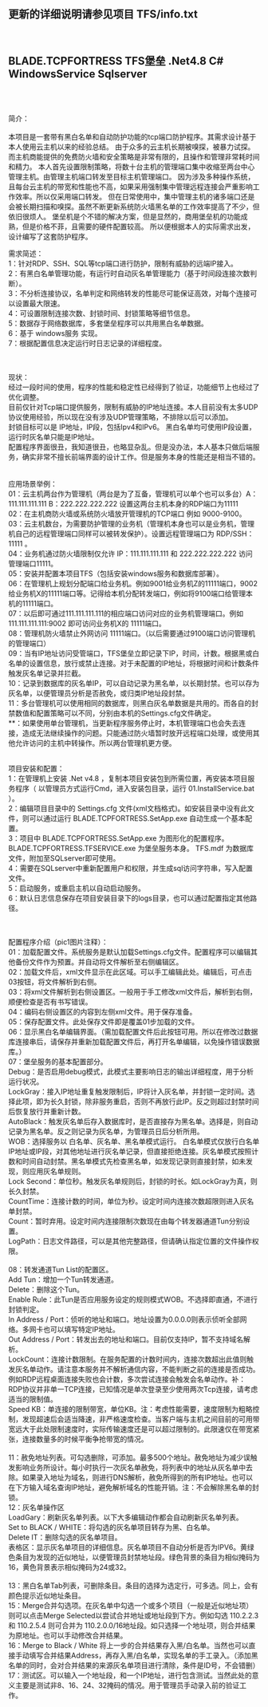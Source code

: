 <H2>更新的详细说明请参见项目 <b>TFS/info.txt</b></H2>
<br/>

<H2>BLADE.TCPFORTRESS   TFS堡垒  .Net4.8 C#  WindowsService Sqlserver</H2>
<br/><br/>

简介：
<br/><br/>
本项目是一套带有黑白名单和自动防护功能的tcp端口防护程序。其需求设计基于本人使用云主机以来的经验总结。
由于众多的云主机长期被嗅探，被暴力试探。而主机商能提供的免费防火墙和安全策略是非常有限的，且操作和管理非常耗时间和精力。
本人首先设置限制策略，将数十台主机的管理端口集中收缩至两台中心管理主机。由管理主机端口转发至目标主机管理端口。
因为涉及多种操作系统，且每台云主机的带宽和性能也不高，如果采用强制集中管理远程连接会严重影响工作效率。所以仅采用端口转发。
但在日常使用中，集中管理主机的诸多端口还是会被长期扫描和嗅探。虽然不断更新系统防火墙黑名单的工作效率提高了不少，但依旧很烦人。
堡垒机是个不错的解决方案，但是显然的，商用堡垒机的功能成熟，但是价格不菲，且需要的硬件配置较高。
所以便根据本人的实际需求出发，设计编写了这套防护程序。

需求简述：<br/>
    1：针对RDP、SSH、SQL等tcp端口进行防护，限制有威胁的远端IP接入。<br/>
    2：有黑白名单管理功能，有运行时自动灰名单管理能力（基于时间段连接次数判断）。<br/>
    3：不分析连接协议，名单判定和网络转发的性能尽可能保证高效，对每个连接可以设置最大限速。<br/>
    4：可设置限制连接次数、封锁时间、封锁策略等细节信息。<br/>
    5：数据存于网络数据库，多套堡垒程序可以共用黑白名单数据。<br/>
    6：基于 windows服务 实现。<br/>
    7：根据配置信息决定运行时日志记录的详细程度。<br/>
<br/><br/>

现状：<br/>
    经过一段时间的使用，程序的性能和稳定性已经得到了验证，功能细节上也经过了优化调整。<br/>
    目前仅针对Tcp端口提供服务，限制有威胁的IP地址连接。本人目前没有太多UDP协议使用经验，所以现在没有涉及UDP管理策略，不排除以后可以添加。<br/>
    封锁目标可以是 IP地址，IP段，包括Ipv4和IPv6。 黑白名单均可使用IP段设置，运行时灰名单只能是IP地址。<br/>
    配置程序界面很丑，我知道很丑，也略显杂乱。但是没办法，本人基本只做后端服务，确实非常不擅长前端界面的设计工作。但是服务本身的性能还是相当不错的。<br/>
<br/><br/>
应用场景举例：<br/>
    01：云主机两台作为管理机（两台是为了互备，管理机可以单个也可以多台）A：111.111.111.111  B：222.222.222.222  设置这两台主机本身的RDP端口为11111 <br/>
    02：在主机商防火墙或系统防火墙放开管理机的TCP端口 例如 9000-9100。<br/>
    03：云主机数台，为需要防护管理的业务机（管理机本身也可以是业务机，管理机自己的远程管理端口同样可以被转发保护）。设置远程管理端口为 RDP/SSH：11111 。 <br/>
    04：业务机通过防火墙限制仅允许 IP：111.111.111.111 和 222.222.222.222 访问 管理端口11111。<br/>
    05：安装并配置本项目TFS（包括安装windows服务和数据库部署）。<br/>
    06：在管理机上规划分配端口给业务机。例如9001给业务机Z的11111端口，9002给业务机X的11111端口等。记得给本机分配转发端口，例如将9100端口给管理本机的11111端口。<br/>
    07：以后即可通过111.111.111.111的相应端口访问对应的业务机管理端口。例如 111.111.111.111:9002 即可访问业务机X的 11111端口。<br/>
    08：管理机防火墙禁止外网访问 11111端口。（以后需要通过9100端口访问管理机的管理端口）<br/>
    09：当有IP地址访问受管端口，TFS堡垒立即记录下IP，时间，计数。根据黑或白名单的设置信息，放行或禁止连接。对于未配置的IP地址，将根据时间和计数条件触发灰名单记录并拦截。<br/>
    10：记录到数据库的灰名单IP，可以自动记录为黑名单，以长期封禁。也可以存为灰名单，以便管理员分析是否赦免，或归类IP地址段封禁。<br/>
    11：多台管理机可以使用相同的数据库，则黑白灰名单数据是共用的。而各自的封禁数值和配置策略可以不同，分别由本机的Settings.cfg文件确定。<br/>
    **：如果使用单台管理机，当更新程序服务停止时，本机管理端口也会失去连接，造成无法继续操作的问题。只能通过防火墙暂时放开远程端口处理，或使用其他允许访问的主机中转操作。所以两台管理机更方便。<br/>

<br/>
项目安装和配置：<br/>
    1：在管理机上安装 .Net v4.8 ，复制本项目安装包到所需位置，再安装本项目服务程序（ 以管理员方式运行Cmd，进入安装包目录，运行 01.InstallService.bat ）。<br/>
    2：编辑项目目录中的 Settings.cfg 文件(xml文档格式)。如安装目录中没有此文件，则可以通过运行 BLADE.TCPFORTRESS.SetApp.exe 自动生成一个基本配置。<br/>
    3：项目中 BLADE.TCPFORTRESS.SetApp.exe 为图形化的配置程序。 BLADE.TCPFORTRESS.TFSERVICE.exe 为堡垒服务本身。 TFS.mdf 为数据库文件，附加至SQLserver即可使用。<br/>
    4：需要在SQLserver中重新配置用户和权限，并生成sql访问字符串，写入配置文件。<br/>
    5：启动服务，或重启主机以自动启动服务。<br/>
    6：默认日志信息保存在项目安装目录下的logs目录，也可以通过配置指定其他路径。<br/>
<br/><br/>

配置程序介绍（pic1图片注释）：<br/>
    01：加载配置文件。系统服务是默认加载Settings.cfg文件。配置程序可以编辑其他备份文件作为预置。并自动将文件解析至右侧编辑区。<br/>
    02：加载文件后，xml文件显示在此区域。可以手工编辑此处。编辑后，可点击03按钮，将文件解析到右侧。<br/>
    03：将xml文件解析到右侧设置区。一般用于手工修改xml文件后，解析到右侧，顺便检查是否有书写错误。<br/>
    04：编码右侧设置区的内容到左侧xml文件。用于保存准备。<br/>
    05：保存配置文件。此处保存文件即是覆盖01步加载的文件。<br/>
    06：显示黑白名单编辑界面。（需加载配置文件后此按钮可用。所以在修改过数据库连接串后，请保存并重新加载配置文件后，再打开名单编辑，以免操作错误数据库。）<br/>
    07：堡垒服务的基本配置部分。<br/>
         Debug：是否启用debug模式，此模式主要影响日志的输出详细程度，用于分析运行状况。<br/>
         LockGray：接入IP地址重复触发限制后，IP将计入灰名单，并封锁一定时间。选择此项，即为长久封锁，除非服务重启，否则不再放行此IP。反之则超过封禁时间后恢复放行并重新计数。<br/>
         AutoBlack：触发灰名单后存入数据库时，是否直接存为黑名单。选择是，则自动记录为黑名单。反之则记录为灰名单，为管理员日后分析所用。<br/>
         WOB：选择服务以 白名单、灰名单、黑名单模式运行。 白名单模式仅放行白名单IP地址或IP段，对其他地址进行灰名单记录，但直接拒绝连接。灰名单模式按照计数和时间自动封禁。黑名单模式先检查黑名单，如发现记录则直接封禁，如未发现，则应用灰名单规则。<br/>
         Lock Second：单位秒。触发灰名单规则后，封锁的时长。如LockGray为真，则长久封禁。<br/>
         CountTime：连接计数的时间，单位为秒。设定时间内连接次数超限则进入灰名单封禁。<br/>
         Count：暂时弃用。设定时间内连接限制次数现在由每个转发器通道Tun分别设置。<br/>
         LogPath：日志文件路径，可以是其他完整路径，但请确认指定位置的文件操作权限。<br/><br/>
    08：转发通道Tun List的配置区。<br/>
         Add Tun：增加一个Tun转发通道。<br/>
         Delete：删除这个Tun。<br/>
         Enable Rule：此Tun是否应用服务设定的规则模式WOB。不选择即直通，不进行封锁判定。<br/>
         In Address / Port：侦听的地址和端口。地址设置为0.0.0.0则表示侦听全部网络。多网卡也可以填写特定IP地址。<br/>
         Out Address / Port：转发出去的地址和端口。目前仅支持IP，暂不支持域名解析。<br/>
         LockCount：连接计数限制。在服务配置的计数时间内，连接次数超出此值则触发灰名单动作。请注意本服务并不解析通信内容，不能判断之前的连接是否成功。例如RDP远程桌面连接失败也会计数，多次尝试连接会触发会名单动作。补：RDP协议并非单一TCP连接，已知情况是单次登录至少使用两次Tcp连接，请考虑适当的限制值。<br/>
         Speed KB：单连接的限制带宽，单位KB。注：考虑性能需要，速度限制为粗略控制，发现超速后会适当降速，非严格速度检查。当客户端与主机之间目前的可用带宽远大于此处限制速度时，实际传输速度还是可以超过限制的。此限速仅在带宽紧张，连接数量多的时候平衡争抢带宽的情况。<br/><br/>
    11：赦免地址列表。可勾选删除，可添加。最多500个地址。赦免地址为减少误触发影响业务所设计。每小时执行一次灰名单赦免，将列表中的地址从灰名单中去除。如果录入地址为域名，则进行DNS解析，赦免所得到的所有IP地址。也可以在下方输入域名查询IP地址，避免解析域名的性能开销。注：不会解除黑名单的封锁。<br/>
    12：灰名单操作区<br/>
         LoadGary：刷新灰名单列表。以下大多编辑动作都会自动刷新灰名单列表。<br/>
         Set to BLACK / WHITE：将勾选的灰名单项目转存为黑、白名单。<br/>
         Delete IT：删除勾选的灰名单项目。<br/>
         表格区：显示灰名单项目的详细信息。灰名单项目不自动分析是否为IPV6。黄绿色条目为发现的近似地址，以便管理员封禁地址段。绿色背景的条目为相似掩码为16，黄色背景表示相似掩码为24或32。<br/><br/>
    13：黑白名单Tab列表，可删除条目。条目的选择为选定行，可多选。同上，会有颜色提示近似地址条目。<br/>
    15：Merge合并勾选项。在灰名单中勾选一个或多个项目（一般是近似地址项）则可以点击Merge Selected以尝试合并地址或地址段到下方。例如勾选 110.2.2.3 和 110.2.5.4 则可合并为 110.2.0.0/16地址段。如只选择一个地址项，则合并结果为原地址。也可以手动修改合并结果。<br/>
    16：Merge to Black / White 将上一步的合并结果存入黑/白名单。当然也可以直接手动填写合并结果Address，再存入黑/白名单，实现名单的手工录入。（添加黑名单的同时，会对合并结果的来源灰名单项目进行清除，条件是ID号，不会错删）<br/>
    17：测试区。可以输入一个地址段，和一个IP地址，进行包含测试。当然此处的意义主要是测试非8、16、24、32掩码的情况。用于管理员手动录入前的验证工作。<br/><br/>





